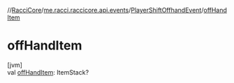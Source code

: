 //[RacciCore](../../../index.md)/[me.racci.raccicore.api.events](../index.md)/[PlayerShiftOffhandEvent](index.md)/[offHandItem](off-hand-item.md)

# offHandItem

[jvm]\
val [offHandItem](off-hand-item.md): ItemStack?
